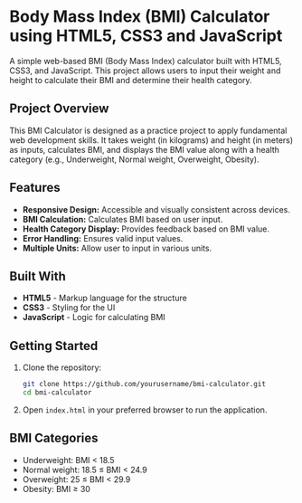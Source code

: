 # Body Mass Index (BMI) Calculator using HTML5, CSS3 and JavaScript

A simple web-based BMI (Body Mass Index) calculator built with HTML5, CSS3, and JavaScript. This project allows users to input their weight and height to calculate their BMI and determine their health category.

## Project Overview

This BMI Calculator is designed as a practice project to apply fundamental web development skills. It takes weight (in kilograms) and height (in meters) as inputs, calculates BMI, and displays the BMI value along with a health category (e.g., Underweight, Normal weight, Overweight, Obesity).

## Features

- **Responsive Design:** Accessible and visually consistent across devices.
- **BMI Calculation:** Calculates BMI based on user input.
- **Health Category Display:** Provides feedback based on BMI value.
- **Error Handling:** Ensures valid input values.
- **Multiple Units:** Allow user to input in various units.

## Built With

- **HTML5** - Markup language for the structure
- **CSS3** - Styling for the UI
- **JavaScript** - Logic for calculating BMI

## Getting Started

1. Clone the repository:
   ```bash
   git clone https://github.com/yourusername/bmi-calculator.git
   cd bmi-calculator
2. Open `index.html` in your preferred browser to run the application.

## BMI Categories

- Underweight: BMI < 18.5
- Normal weight: 18.5 ≤ BMI < 24.9
- Overweight: 25 ≤ BMI < 29.9
- Obesity: BMI ≥ 30


